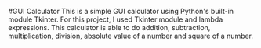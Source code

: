 #GUI Calculator
This is a simple GUI calculator using Python's built-in module Tkinter. For this project, I used Tkinter module and lambda expressions.
This calculator is able to do addition, subtraction, multiplication, division, absolute value of a number and square of a number.
